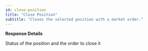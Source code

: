 ```yaml
---
id: close-position
title: "Close Position"
subtitle: "Closes the selected position with a market order."
---
```


**Response Details**

Status of the position and the order to close it
